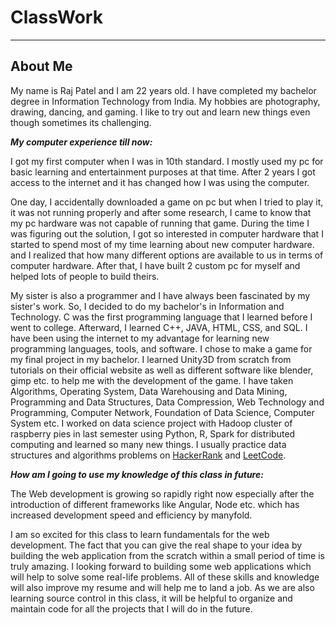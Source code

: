 # ClassWork
---
## About Me

My name is Raj Patel and I am 22 years old. I have completed my bachelor degree in Information Technology from India. My hobbies are photography, drawing, dancing, and gaming. I like to try out and learn new things even though sometimes its challenging.

**_My computer experience till now:_**

I got my first computer when I was in 10th standard. I mostly used my pc for basic learning and entertainment purposes at that time. After 2 years I got access to the internet and it has changed how I was using the computer.

One day, I accidentally downloaded a game on pc but when I tried to play it, it was not running properly and after some research, I came to know that my pc hardware was not capable of running that game. During the time I was figuring out the solution, I got so interested in computer hardware that I started to spend most of my time learning about new computer hardware. and I realized that how many different options are available to us in terms of computer hardware. After that, I have built 2 custom pc for myself and helped lots of people to build theirs.

My sister is also a programmer and I have always been fascinated by my sister's work. So, I decided to do my bachelor's in Information and Technology. C was the first programming language that I learned before I went to college. Afterward, I learned C++, JAVA, HTML, CSS, and SQL. I have been using the internet to my advantage for learning new programming languages, tools, and software. I chose to make a game for my final project in my bachelor. I learned Unity3D from scratch from tutorials on their official website as well as different software like blender, gimp etc. to help me with the development of the game. I have taken Algorithms, Operating System, Data Warehousing and Data Mining, Programming and Data Structures, Data Compression, Web Technology and Programming, Computer Network, Foundation of Data Science, Computer System etc. I worked on data science project with Hadoop cluster of raspberry pies in last semester using Python, R, Spark for distributed computing and learned so many new things. I usually practice data structures and algorithms problems on [HackerRank](www.hackerrank.com) and [LeetCode](www.leetcode.com).

**_How am I going to use my knowledge of this class in future:_**

The Web development is growing so rapidly right now especially after the introduction of different frameworks like Angular, Node etc. which has increased development speed and efficiency by manyfold. 

I am so excited for this class to learn fundamentals for the web development. The fact that you can give the real shape to your idea by building the web application from the scratch within a small period of time is truly amazing. I looking forward to building some web applications which will help to solve some real-life problems. All of these skills and knowledge will also improve my resume and will help me to land a job. As we are also learning source control in this class, it will be helpful to organize and maintain code for all the projects that I will do in the future. 
